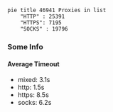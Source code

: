
```mermaid
pie title 46941 Proxies in list
    "HTTP" : 25391
    "HTTPS": 7195
    "SOCKS" : 19796
```

### Some Info
#### Average Timeout

- mixed: 3.1s
- http: 1.5s
- https: 8.5s
- socks: 6.2s